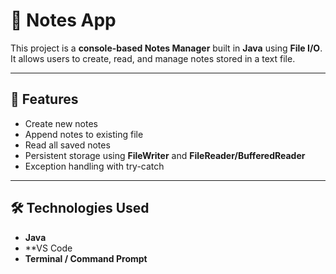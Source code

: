# 📝 Notes App
This project is a **console-based Notes Manager** built in **Java** using **File I/O**.  
It allows users to create, read, and manage notes stored in a text file.

---

## 🚀 Features
- Create new notes
- Append notes to existing file
- Read all saved notes
- Persistent storage using **FileWriter** and **FileReader/BufferedReader**
- Exception handling with try-catch

---

## 🛠️ Technologies Used
- **Java**
- **VS Code 
- **Terminal / Command Prompt**
